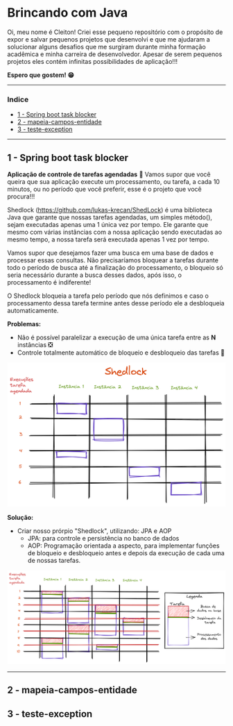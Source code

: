 # Brincando com Java

Oi, meu nome é Cleiton!
Criei esse pequeno repositório com o propósito de expor e salvar pequenos projetos que desenvolvi e que me ajudaram a solucionar alguns desafios que me surgiram durante minha formação acadêmica e minha carreira de desenvolvedor. Apesar de serem pequenos projetos eles contém infinitas possibilidades de aplicação!!!

**Espero que gostem! 😁**

---
### Indice

+ [1 - Spring boot task blocker](#1---Spring-boot-task-blocker)
+ [2 - mapeia-campos-entidade](#2---mapeia-campos-entidade)
+ [3 - teste-exception](#3---teste-exception)
---

## 1 - Spring boot task blocker

**Aplicação de controle de tarefas agendadas** 📅
Vamos supor que você queira que sua aplicação execute um processamento, ou tarefa, a cada 10 minutos, ou no período que você preferir, esse é o projeto que você procura!!!

Shedlock (https://github.com/lukas-krecan/ShedLock) é uma biblioteca Java que garante que nossas tarefas agendadas, um simples método(), sejam executadas apenas uma 1 única vez por tempo. Ele garante que mesmo com várias instâncias com a nossa aplicação sendo executadas ao mesmo tempo, a nossa tarefa será executada apenas 1 vez por tempo.

Vamos supor que desejamos fazer uma busca em uma base de dados e processar essas consultas. Não precisaríamos bloquear a tarefas durante todo o período de busca até a finalização do processamento, o bloqueio só seria necessário durante a busca desses dados, após isso, o processamento é indiferente!

O Shedlock bloqueia a tarefa pelo período que nós definimos e caso o processamento dessa tarefa termine antes desse período ele a desbloqueia automaticamente.

**Problemas:** 
 - Não é possível paralelizar a execução de uma única tarefa entre as **N** instâncias ❎
 - Controle totalmente automático de bloqueio e desbloqueio das tarefas 🤖
 
![Execução do Shedlock](https://raw.githubusercontent.com/MarquesCleiton/brincando-com-java/main/spring-boot-task-blocker/imgs/1-shedlock.png)

**Solução:**
 + Criar nosso prórpio "Shedlock", utilizando: JPA e AOP
	 + JPA: para controle e persistência no banco de dados
	 + AOP: Programação orientada a aspecto, para implementar funções de bloqueio e desbloqueio antes e depois da execução de cada uma de nossas tarefas.
	 
![Paralelismo](https://raw.githubusercontent.com/MarquesCleiton/brincando-com-java/main/spring-boot-task-blocker/imgs/2-paralelismo.png)

---
## 2 - mapeia-campos-entidade

## 3 - teste-exception
